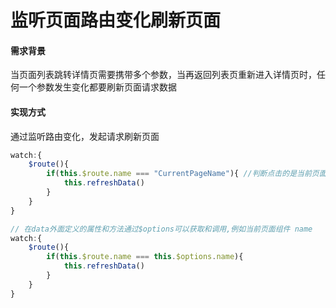 # 监听页面路由变化刷新页面


#### 需求背景

当页面列表跳转详情页需要携带多个参数，当再返回列表页重新进入详情页时，任何一个参数发生变化都要刷新页面请求数据

#### 实现方式

通过监听路由变化，发起请求刷新页面

```javascript
watch:{
    $route(){
        if(this.$route.name === "CurrentPageName"){ //判断点击的是当前页面
            this.refreshData()
        }
    }
}

// 在data外面定义的属性和方法通过$options可以获取和调用,例如当前页面组件 name
watch:{
    $route(){
        if(this.$route.name === this.$options.name){
            this.refreshData()
        }
    }
}
```

